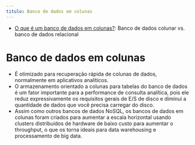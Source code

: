 ```yaml
---
titulo: Banco de dados em colunas
---
```

- [O que é um banco de dados em colunas?](https://aws.amazon.com/pt/nosql/columnar/): Banco de dados colunar vs. banco de dados relacional

# Banco de dados em colunas

- É otimizado para recuperação rápida de colunas de dados, normalmente em aplicativos analíticos.
- O armazenamento orientado a colunas para tabelas do banco de dados é um fator importante para a performance de consulta analítica, pois ele reduz expressivamente os requisitos gerais de E/S de disco e diminui a quantidade de dados que você precisa carregar do disco.
- Assim como outros bancos de dados NoSQL, os bancos de dados em colunas foram criados para aumentar a escala horizontal usando clusters distribuídos de hardware de baixo custo para aumentar o throughput, o que os torna ideais para data warehousing e processamento de big data.
